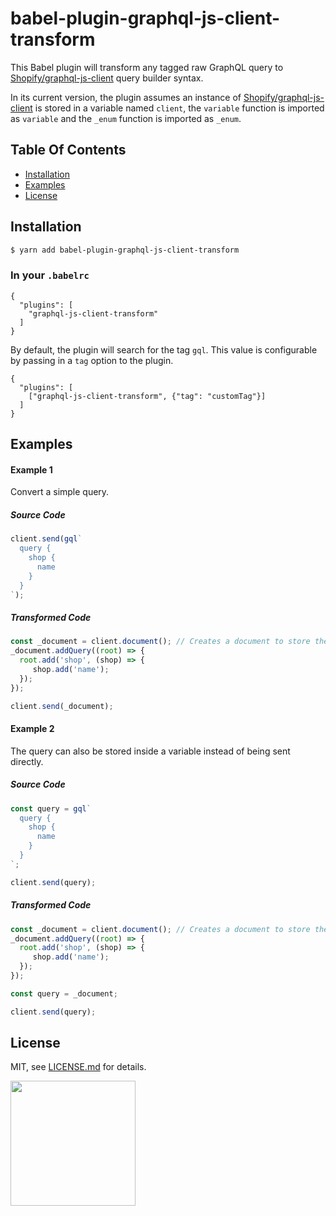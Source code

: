 # babel-plugin-graphql-js-client-transform

This Babel plugin will transform any tagged raw GraphQL query to [Shopify/graphql-js-client](https://github.com/Shopify/graphql-js-client) query builder syntax.

In its current version, the plugin assumes an instance of [Shopify/graphql-js-client](https://github.com/Shopify/graphql-js-client) is stored in a variable named `client`, the `variable` function is imported as `variable` and the `_enum` function is imported as `_enum`.

## Table Of Contents

- [Installation](#installation)
- [Examples](#examples)
- [License](http://github.com/Shopify/babel-plugin-graphql-js-client-transform/blob/master/LICENSE.md)

## Installation
```bash
$ yarn add babel-plugin-graphql-js-client-transform
```

### In your `.babelrc`
```
{
  "plugins": [
    "graphql-js-client-transform"
  ]
}
```

By default, the plugin will search for the tag `gql`. This value is configurable by passing in a `tag` option to the plugin.

```
{
  "plugins": [
    ["graphql-js-client-transform", {"tag": "customTag"}]
  ]
}
```

## Examples

#### Example 1
Convert a simple query.

##### Source Code
``` js
client.send(gql`
  query {
    shop {
      name
    }
  }
`);
```

##### Transformed Code
```js
const _document = client.document(); // Creates a document to store the query
_document.addQuery((root) => {
  root.add('shop', (shop) => {
     shop.add('name');
  });
});

client.send(_document);
```

#### Example 2
The query can also be stored inside a variable instead of being sent directly.

##### Source Code

```js
const query = gql`
  query {
    shop {
      name
    }
  }
`;

client.send(query);
```

##### Transformed Code
```js
const _document = client.document(); // Creates a document to store the query
_document.addQuery((root) => {
  root.add('shop', (shop) => {
     shop.add('name');
  });
});

const query = _document;

client.send(query);
```

## License

MIT, see [LICENSE.md](http://github.com/Shopify/babel-plugin-graphql-js-client-transform/blob/master/LICENSE.md) for details.

<img src="https://cdn.shopify.com/shopify-marketing_assets/builds/19.0.0/shopify-full-color-black.svg" width="200" />
